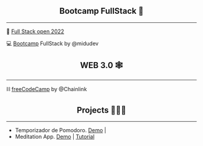 <h2 align="center"> Bootcamp FullStack </b> 💛</h2>

--- 

🚀 [Full Stack open 2022](https://fullstackopen.com/es/) 

💻 [Bootcamp](https://www.youtube.com/playlist?list=PLV8x_i1fqBw0Kn_fBIZTa3wS_VZAqddX7) FullStack by @midudev

<h2 align="center"> WEB 3.0 </b>🕸</h2>

--- 
⛓ [freeCodeCamp](https://www.youtube.com/playlist?list=PLVP9aGDn-X0QRGpzjx3av5lDH6msuAeyU) by @Chainlink

<h2 align="center"> Projects </b>👨🏻‍🚀</h2>

--- 
- Temporizador de Pomodoro. [Demo]() | 
- Meditation App. [Demo]() | [Tutorial](https://www.youtube.com/watch?v=oMBXdZzYqEk)